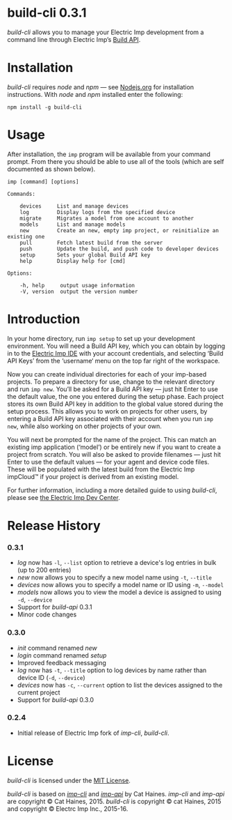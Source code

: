 # build-cli 0.3.1

*build-cli* allows you to manage your Electric Imp development from a command line through Electric Imp’s [Build API](https://electricimp.com/docs/buildapi).

# Installation

*build-cli* requires *node* and *npm* &mdash; see [Nodejs.org](https://nodejs.org/en/) for installation instructions. With *node* and *npm* installed enter the following:

```
npm install -g build-cli
```

# Usage

After installation, the `imp` program will be available from your command prompt. From there you should be able to use all of the tools (which are self documented as shown below).

```
imp [command] [options]

Commands:

    devices     List and manage devices
    log         Display logs from the specified device
    migrate     Migrates a model from one account to another
    models      List and manage models
    new         Create an new, empty imp project, or reinitialize an existing one
    pull        Fetch latest build from the server
    push        Update the build, and push code to developer devices
    setup       Sets your global Build API key
    help        Display help for [cmd]

Options:

    -h, help     output usage information
    -V, version  output the version number
```

# Introduction

In your home directory, run `imp setup` to set up your development environment. You will need a Build API key, which you can obtain by logging in to the [Electric Imp IDE](https://ide-electricimp.com/ide/) with your account credentials, and selecting ‘Build API Keys’ from the ‘username‘ menu on the top far right of the workspace.

Now you can create individual directories for each of your imp-based projects. To prepare a directory for use, change to the relevant directory and run `imp new`. You’ll be asked for a Build API key &mdash; just hit Enter to use the default value, the one you entered during the setup phase. Each project stores its own Build API key in addition to the global value stored during the setup process. This allows you to work on projects for other users, by entering a Build API key associated with their account when you run `imp new`, while also working on other projects of your own.

You will next be prompted for the name of the project. This can match an existing imp application (‘model’) or be entirely new if you want to create a project from scratch. You will also be asked to provide filenames &mdash; just hit Enter to use the default values &mdash; for your agent and device code files. These will be populated with the latest build from the Electric Imp impCloud&trade; if your project is derived from an existing model.

For further information, including a more detailed guide to using *build-cli*, please see [the Electric Imp Dev Center](https://electricimp.com/docs/buildapi/buildcli/).

# Release History

### 0.3.1

- *log* now has `-l`, `--list` option to retrieve a device's log entries in bulk (up to 200 entries)
- *new* now allows you to specify a new model name using `-t`, `--title`
- *devices* now allows you to specify a model name or ID using `-m`, `--model`
- *models* now allows you to view the model a device is assigned to using `-d`, `--device`
- Support for *build-api* 0.3.1
- Minor code changes

### 0.3.0

- *init* command renamed *new*
- *login* command renamed *setup*
- Improved feedback messaging
- *log* now has `-t`, `--title` option to log devices by name rather than device ID (`-d`, `--device`)
- *devices* now has `-c`, `--current` option to list the devices assigned to the current project
- Support for *build-api* 0.3.0

### 0.2.4

- Initial release of Electric Imp fork of *imp-cli*, *build-cli*.

# License

*build-cli* is licensed under the [MIT License](./LICENSE).

*build-cli* is based on [*imp-cli*](https://github.com/cat-haines/imp-cli) and [*imp-api*](https://github.com/cat-haines/imp-api) by Cat Haines. *imp-cli* and *imp-api* are copyright &copy; Cat Haines, 2015. *build-cli* is copyright &copy; cat Haines, 2015 and copyright &copy; Electrc Imp Inc., 2015-16.
